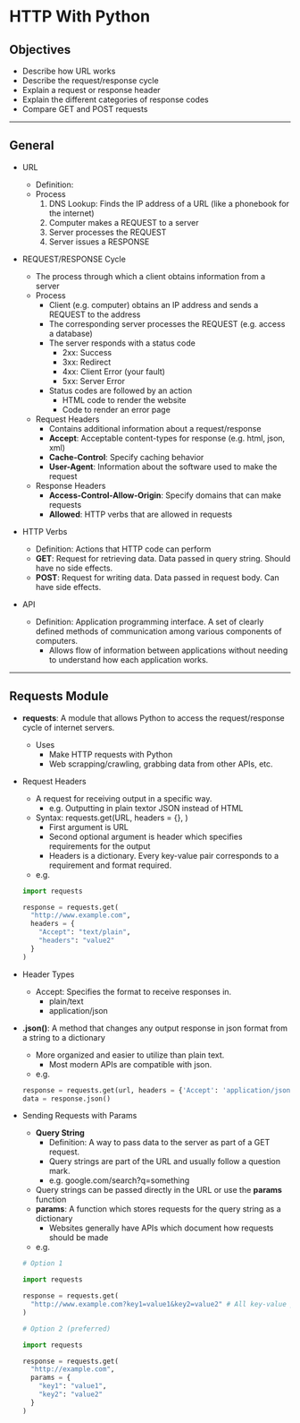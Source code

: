 # HTTP With Python

## Objectives

- Describe how URL works
- Describe the request/response cycle
- Explain a request or response header
- Explain the different categories of response codes
- Compare GET and POST requests

---

## General

- URL
  - Definition:  
  - Process
    1. DNS Lookup:  Finds the IP address of a URL (like a phonebook for the internet)
    2. Computer makes a REQUEST to a server
    3. Server processes the REQUEST
    4. Server issues a RESPONSE

- REQUEST/RESPONSE Cycle
  - The process through which a client obtains information from a server
  - Process
    - Client (e.g. computer) obtains an IP address and sends a REQUEST to the address
    - The corresponding server processes the REQUEST (e.g. access a database)
    - The server responds with a status code
      - 2xx:  Success
      - 3xx:  Redirect
      - 4xx:  Client Error (your fault)
      - 5xx:  Server Error
    - Status codes are followed by an action
      - HTML code to render the website
      - Code to render an error page
  - Request Headers
    - Contains additional information about a request/response
    - **Accept**:  Acceptable content-types for response (e.g. html, json, xml)
    - **Cache-Control**:  Specify caching behavior
    - **User-Agent**:  Information about the software used to make the request
  - Response Headers
    - **Access-Control-Allow-Origin**:  Specify domains that can make requests
    - **Allowed**:  HTTP verbs that are allowed in requests

- HTTP Verbs
  - Definition:  Actions that HTTP code can perform
  - **GET**:  Request for retrieving data.  Data passed in query string.  Should have no side effects.
  - **POST**:  Request for writing data.  Data passed in request body.  Can have side effects.

- API
  - Definition:  Application programming interface.  A set of clearly defined methods of communication among various components of computers.
    - Allows flow of information between applications without needing to understand how each application works.

---

## Requests Module

- **requests**:  A module that allows Python to access the request/response cycle of internet servers.
  - Uses
    - Make HTTP requests with Python
    - Web scrapping/crawling, grabbing data from other APIs, etc.

- Request Headers
  - A request for receiving output in a specific way.
    - e.g. Outputting in plain textor JSON instead of HTML
  - Syntax:  requests.get(URL, headers = {}, ) 
    - First argument is URL
    - Second optional argument is header which specifies requirements for the output
    - Headers is a dictionary.  Every key-value pair corresponds to a requirement and format required.
  - e.g.
  ```python
  import requests
  
  response = requests.get(
    "http://www.example.com",
    headers = {
      "Accept": "text/plain",
      "headers": "value2"
    }
  )
  ```

- Header Types
  - Accept:  Specifies the format to receive responses in.
    - plain/text
    - application/json

- **.json()**:  A method that changes any output response in json format from a string to a dictionary
  - More organized and easier to utilize than plain text.
    - Most modern APIs are compatible with json.
  - e.g.
  ```python
  response = requests.get(url, headers = {'Accept': 'application/json'}
  data = response.json()
  ```

- Sending Requests with Params
  - **Query String**
    - Definition:  A way to pass data to the server as part of a GET request.
    - Query strings are part of the URL and usually follow a question mark.
    - e.g. google.com/search?q=something
  - Query strings can be passed directly in the URL or use the **params** function
  - **params**:  A function which stores requests for the query string as a dictionary
    - Websites generally have APIs which document how requests should be made
  - e.g.
  ```python
  # Option 1
  
  import requests
  
  response = requests.get(
    "http://www.example.com?key1=value1&key2=value2" # All key-value pairs are separated by &.
  )
  
  # Option 2 (preferred)
  
  import requests
  
  response = requests.get(
    "http://example.com",
    params = {
      "key1": "value1",
      "key2": "value2"
    }
  )
  
  ```
